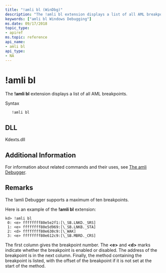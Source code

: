 ```yaml
---
title: "!amli bl (WinDbg)"
description: "The !amli bl extension displays a list of all AML breakpoints."
keywords: ["amli bl Windows Debugging"]
ms.date: 09/17/2018
topic_type:
- apiref
ms.topic: reference
api_name:
- amli bl
api_type:
- NA
---
```


# !amli bl

The **!amli bl** extension displays a list of all AML breakpoints.

Syntax

```dbgcmd
   !amli bl
```

## <span id="ddk__amli_bl_dbg"></span><span id="DDK__AMLI_BL_DBG"></span>


## DLL

Kdexts.dll

## Additional Information

For information about related commands and their uses, see [The amli Debugger](../debugger/the-amli-debugger.md).

## Remarks

The !amli Debugger supports a maximum of ten breakpoints.

Here is an example of the **!amli bl** extension:

```console
kd> !amli bl
 0: <e> ffffffff80e5e2f1:[\_SB.LNKD._SRS]
 1: <e> ffffffff80e5d969:[\_SB.LNKB._STA]
 2: <d> ffffffff80e630c9:[\_WAK]
 3: <e> ffffffff80e612c9:[\_SB.MBRD._CRS]
```

The first column gives the breakpoint number. The **&lt;e&gt;** and **&lt;d&gt;** marks indicate whether the breakpoint is enabled or disabled. The address of the breakpoint is in the next column. Finally, the method containing the breakpoint is listed, with the offset of the breakpoint if it is not set at the start of the method.

 

 





